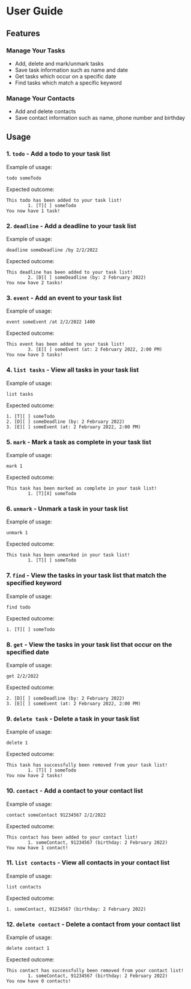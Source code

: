 # User Guide

## Features 

### Manage Your Tasks

- Add, delete and mark/unmark tasks
- Save task information such as name and date
- Get tasks which occur on a specific date
- Find tasks which match a specific keyword

### Manage Your Contacts

- Add and delete contacts
- Save contact information such as name, phone number and birthday

## Usage

### 1. `todo` - Add a todo to your task list

Example of usage: 

`todo someTodo`

Expected outcome:

```
This todo has been added to your task list!
        1. [T][ ] someTodo
You now have 1 task!
```
### 2. `deadline` - Add a deadline to your task list

Example of usage:

`deadline someDeadline /by 2/2/2022`

Expected outcome:

```
This deadline has been added to your task list!
        2. [D][ ] someDeadline (by: 2 February 2022)
You now have 2 tasks!
```
### 3. `event` - Add an event to your task list

Example of usage:

`event someEvent /at 2/2/2022 1400`

Expected outcome:

```
This event has been added to your task list!
        3. [E][ ] someEvent (at: 2 February 2022, 2:00 PM)
You now have 3 tasks!
```
### 4. `list tasks` - View all tasks in your task list

Example of usage:

`list tasks`

Expected outcome:

```
1. [T][ ] someTodo
2. [D][ ] someDeadline (by: 2 February 2022) 
3. [E][ ] someEvent (at: 2 February 2022, 2:00 PM)
```
### 5. `mark` - Mark a task as complete in your task list

Example of usage:

`mark 1`

Expected outcome:

```
This task has been marked as complete in your task list!
        1. [T][X] someTodo
```
### 6. `unmark` - Unmark a task in your task list

Example of usage:

`unmark 1`

Expected outcome:

```
This task has been unmarked in your task list!
        1. [T][ ] someTodo
```
### 7. `find` - View the tasks in your task list that match the specified keyword

Example of usage:

`find todo`

Expected outcome:

```
1. [T][ ] someTodo
```
### 8. `get` - View the tasks in your task list that occur on the specified date

Example of usage:

`get 2/2/2022`

Expected outcome:

```
2. [D][ ] someDeadline (by: 2 February 2022) 
3. [E][ ] someEvent (at: 2 February 2022, 2:00 PM)
```
### 9. `delete task` - Delete a task in your task list

Example of usage:

`delete 1`

Expected outcome:

```
This task has successfully been removed from your task list!
        1. [T][ ] someTodo
You now have 2 tasks!
```
### 10. `contact` - Add a contact to your contact list

Example of usage:

`contact someContact 91234567 2/2/2022`

Expected outcome:

```
This contact has been added to your contact list!
        1. someContact, 91234567 (birthday: 2 February 2022)
You now have 1 contact!
```
### 11. `list contacts` - View all contacts in your contact list

Example of usage:

`list contacts`

Expected outcome:

```
1. someContact, 91234567 (birthday: 2 February 2022)
```
### 12. `delete contact` - Delete a contact from your contact list

Example of usage:

`delete contact 1`

Expected outcome:

```
This contact has successfully been removed from your contact list!
        1. someContact, 91234567 (birthday: 2 February 2022)
You now have 0 contacts!
```
